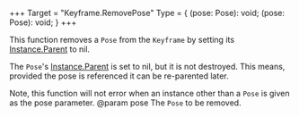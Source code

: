 +++
Target = "Keyframe.RemovePose"
Type = { (pose: Pose): void; (pose: Pose): void; }
+++

This function removes a `Pose` from the `Keyframe` by setting its [Instance.Parent](https://developer.roblox.com/api-reference/property/Instance/Parent) to nil.The `Pose`'s [Instance.Parent](https://developer.roblox.com/api-reference/property/Instance/Parent) is set to nil, but it is not destroyed. This means, provided the pose is referenced it can be re-parented later.Note, this function will not error when an instance other than a `Pose` is given as the pose parameter.@param pose The `Pose` to be removed.